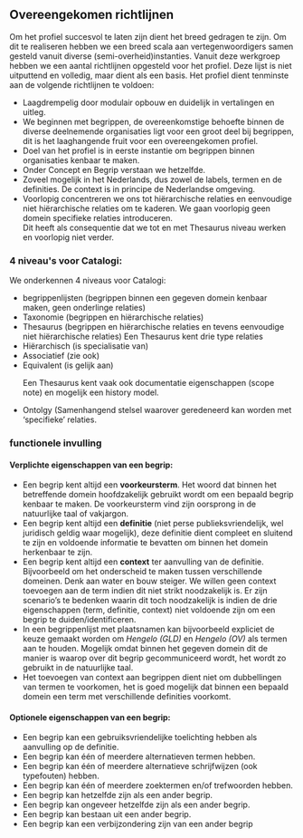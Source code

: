 <h2>Overeengekomen richtlijnen</h2>

Om het profiel succesvol te laten zijn dient het breed gedragen te zijn. Om dit te realiseren hebben we een breed scala aan vertegenwoordigers samen gesteld vanuit diverse (semi-overheid)instanties. Vanuit deze werkgroep hebben we een aantal richtlijnen opgesteld voor het profiel. Deze lijst is niet uitputtend en volledig, maar dient als een basis. 
Het profiel dient tenminste aan de volgende richtlijnen te voldoen:
<ul>
  <li>Laagdrempelig door modulair opbouw en duidelijk in vertalingen en uitleg.</li>
  <li>We beginnen met begrippen, de overeenkomstige behoefte binnen de diverse deelnemende organisaties ligt voor een groot deel bij begrippen, dit is het laaghangende fruit voor een overeengekomen profiel.</li>
  <li>Doel van het profiel is in eerste instantie om begrippen binnen organisaties kenbaar te maken.</li>
  <li>Onder Concept en Begrip verstaan we hetzelfde.
  <li>Zoveel mogelijk in het Nederlands, dus zowel de labels, termen en de definities. De context is in principe de Nederlandse omgeving. 
  <li>Voorlopig concentreren we ons tot hiërarchische relaties en eenvoudige niet hiërarchische relaties om te kaderen. We gaan voorlopig geen domein specifieke relaties introduceren. <br>
Dit heeft als consequentie dat we tot en met Thesaurus niveau werken en voorlopig niet verder.
</ul>

<h3>4 niveau's voor Catalogi:</h3>
We onderkennen 4 niveaus voor Catalogi:
<ul>
  <li>begrippenlijsten (begrippen binnen een gegeven domein kenbaar maken, geen onderlinge relaties)
  <li>Taxonomie (begrippen en hiërarchische relaties)
  <li>Thesaurus (begrippen en hiërarchische relaties en tevens eenvoudige niet hiërarchische relaties)
      Een Thesaurus kent drie type relaties 
      <li>Hiërarchisch (is specialisatie van)
      <li>Associatief (zie ook)
      <li>Equivalent (is gelijk aan)
    
  Een Thesaurus kent vaak ook documentatie eigenschappen (scope note) en mogelijk een history model. 
  <li>Ontolgy (Samenhangend stelsel waarover geredeneerd kan worden met ‘specifieke’ relaties.
</ul>

<h3>functionele invulling</h3>
<h4>Verplichte eigenschappen van een begrip:</h4>
<ul>
<li>Een begrip kent altijd een <b>voorkeursterm</b>. Het woord dat binnen het betreffende domein hoofdzakelijk gebruikt wordt om een bepaald begrip kenbaar te maken. De voorkeursterm vind zijn oorsprong in de natuurlijke taal of vakjargon.
  <li>Een begrip kent altijd een <b>definitie</b> (niet perse publieksvriendelijk, wel juridisch geldig waar mogelijk), deze definitie dient compleet en sluitend te zijn en voldoende informatie te bevatten om binnen het domein herkenbaar te zijn. 
  <li>Een begrip kent altijd een <b>context</b> ter aanvulling van de definitie. Bijvoorbeeld om het onderscheid te maken tussen verschillende domeinen. Denk aan water en bouw steiger. We willen geen context toevoegen aan de term indien dit niet strikt noodzakelijk is. Er zijn scenario’s te bedenken waarin dit toch noodzakelijk is indien de drie eigenschappen (term, definitie, context) niet voldoende zijn om een begrip te duiden/identificeren. 
      <li>In een begrippenlijst met plaatsnamen kan bijvoorbeeld expliciet de keuze gemaakt worden om <i>Hengelo (GLD)</i> en <i>Hengelo (OV)</i> als termen aan te houden. Mogelijk omdat binnen het gegeven domein dit de manier is waarop over dit begrip gecommuniceerd wordt, het wordt zo gebruikt in de natuurlijke taal. 
    <li>Het toevoegen van context aan begrippen dient niet om dubbellingen van termen te voorkomen, het is goed mogelijk dat binnen een bepaald domein een term met verschillende definities voorkomt. 
    
</ul>  
  
<h4>Optionele eigenschappen van een begrip:</h4>
<ul>
<li>Een begrip kan een gebruiksvriendelijke toelichting hebben als aanvulling op de definitie. 
<li>Een begrip kan één of meerdere alternatieven termen hebben. 
<li>Een begrip kan één of meerdere alternatieve schrijfwijzen (ook typefouten) hebben. 
<li>Een begrip kan één of meerdere zoektermen en/of trefwoorden hebben. 
<li>Een begrip kan hetzelfde zijn als een ander begrip.
<li>Een begrip kan ongeveer hetzelfde zijn als een ander begrip. 
<li>Een begrip kan bestaan uit een ander begrip.
<li>Een begrip kan een verbijzondering zijn van een ander begrip 
</ul>
